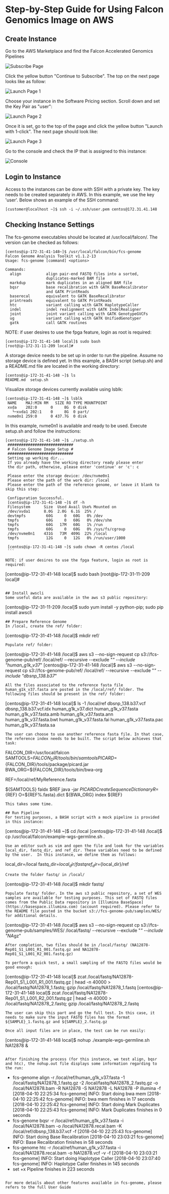 # Step-by-Step Guide for Using Falcon Genomics Image on AWS

## Create Instance
Go to the AWS Marketplace and find the Falcon Accelerated Genomics Pipelines

![Subscribe Page](img/SubscribePage.png)

Click the yellow button "Continue to Subscribe". The top on the next page looks like as follow:

![Launch Page 1](img/LaunchPage1.png)

Choose your instance in the Software Pricing section. Scroll down and set the Key Pair as "user":

![Launch Page 2](img/LaunchPage2.png)

Once it is set, go to the top of the page and click the yellow button "Launch with 1-click". The next page should look like:

![Launch Page 3](img/LaunchPage3.png)

Go to the console and check the IP that is assigned to this instance:

![Console](img/Console.png)

## Login to Instance
Access to the instances can be done with SSH with a private key. The key needs to be created separately in AWS. In this example, we use the key 'user'. Below shows an example of the SSH command:
   ```
   [customer@localhost ~]$ ssh -i ~/.ssh/user.pem centos@172.31.41.148
   ```
## Checking Instance Settings
The fcs-genome executables should be located at /usr/local/falcon/. The version can be checked as follows:
   ```
   [centos@ip-172-31-41-148~]$ /usr/local/falcon/bin/fcs-genome
   Falcon Genome Analysis Toolkit v1.1.2-13
   Usage: fcs-genome [command] <options>

   Commands:
     align           align pair-end FASTQ files into a sorted,             
                     duplicates-marked BAM file                            
     markdup         mark duplicates in an aligned BAM file                
     bqsr            base recalibration with GATK BaseRecalibrator         
                     and GATK PrintReads                                   
     baserecal       equivalent to GATK BaseRecalibrator                   
     printreads      equivalent to GATK PrintReads                         
     htc             variant calling with GATK HaplotypeCaller             
     indel           indel realignment with GATK IndelRealigner            
     joint           joint variant calling with GATK GenotypeGVCFs         
     ug              variant calling with GATK UnifiedGenotyper            
     gatk            call GATK routines                                    
   ```

NOTE: if user desires to use the fpga feature, login as root is required:
   ```
   [centos@ip-172-31-41-148 local]$ sudo bash
   [root@ip-172-31-11-209 local]#
   ```
A storage device needs to be set up in order to run the pipeline. Assume no storage device is defined yet. In this example, a BASH script (setup.sh) and a README.md file are located in the working directory:
   ```
   [centos@ip-172-31-41-148 ~]$ ls
   README.md  setup.sh
   ```
Visualize storage devices currently available using lsblk:
   ```
   [centos@ip-172-31-41-148 ~]$ lsblk
    NAME    MAJ:MIN RM   SIZE RO TYPE MOUNTPOINT
    xvda    202:0      0     8G  0 disk
      └─xvda1 202:1    0     8G  0 part/
    nvme0n1 259:0      0 437.7G  0 disk
   ```
In this example, nvme0n1 is available and ready to be used. Execute setup.sh and follow the instructions:
   ```
   [centos@ip-172-31-41-148 ~]$ ./setup.sh
    #############################
    # Falcon Genome Image Setup #
    #############################
    Setting up working dir...
    If you already have the working directory ready please enter
    the dir path, otherwise, please enter 'continue' or 'c': c

    Please enter the storage device: /dev/nvme0n1
    Please enter the path of the work dir: /local
    Please enter the path of the reference genome, or leave it blank to skip this step:

    Configuration Successful.
    [centos@ip-172-31-41-148 ~]$ df -h
    Filesystem      Size  Used Avail Use% Mounted on
    /dev/xvda1      8.0G  2.0G  6.1G  25% /
    devtmpfs         60G     0   60G   0% /dev
    tmpfs            60G     0   60G   0% /dev/shm
    tmpfs            60G   17M   60G   1% /run
    tmpfs            60G     0   60G   0% /sys/fs/cgroup
    /dev/nvme0n1    431G   73M  409G  22% /local
    tmpfs            12G     0   12G   0% /run/user/1000

    [centos@ip-172-31-41-148 ~]$ sudo chown -R centos /local
    ```

NOTE: if user desires to use the fpga feature, login as root is required:
   ```
   [centos@ip-172-31-41-148 local]$ sudo bash
   [root@ip-172-31-11-209 local]#
   ```

## Install awscli
Some useful data are available in the aws s3 public repository:
```
[centos@ip-172-31-11-209 /local]$ sudo yum install -y python-pip; sudo pip install awscli
```
## Prepare Reference Genome
In /local, create the ref/ folder:
   ```
   [centos@ip-172-31-41-148 /local]$ mkdir ref/
   ```
Populate ref/ folder:
   ```
   [centos@ip-172-31-41-148 /local]$ aws s3 --no-sign-request cp s3://fcs-genome-pub/ref/ /local/ref/  --recursive  --exclude "*" --include "human_g1k_v37*"
   [centos@ip-172-31-41-148 /local]$ aws s3 --no-sign-request cp s3://fcs-genome-pub/ref/ /local/ref/  --recursive  --exclude "*" --include "dbsnp_138.b37*"
   ```
All the files associated to the reference fasta file human_g1k_v37.fasta are posted in the /local/ref/ folder. The following files should be present in the ref/ folder:
   ```
   [centos@ip-172-31-41-148 local]$ ls -1 /local/ref
   dbsnp_138.b37.vcf
   dbsnp_138.b37.vcf.idx
   human_g1k_v37.dict
   human_g1k_v37.fasta
   human_g1k_v37.fasta.amb
   human_g1k_v37.fasta.ann
   human_g1k_v37.fasta.bwt
   human_g1k_v37.fasta.fai
   human_g1k_v37.fasta.pac
   human_g1k_v37.fasta.sa
   ```
The user can choose to use another reference fasta file. In that case, the reference index needs to be built. The script below achieves that task:
  ```
  FALCON_DIR=/usr/local/falcon
  SAMTOOLS=${FALCON_DIR}/tools/bin/samtools
  PICARD=${FALCON_DIR}/tools/package/picard.jar
  BWA_ORG=${FALCON_DIR}/tools/bin/bwa-org

  REF=/local/ref/MyReference.fasta

  ${SAMTOOLS} faidx $REF
  java -jar ${PICARD} CreateSequenceDictionary R=${REF} O=${REF%.fasta}.dict
  ${BWA_ORG} index ${REF}
  ```
This takes some time.

## Run Pipeline
For testing purposes, a BASH script with a mock pipeline is provided in this instance:
   ```
   [centos@ip-172-31-41-148 ~]$ cd /local
   [centos@ip-172-31-41-148 /local]$ cp /usr/local/falcon/example-wgs-germline.sh .
   ```
Use an editor such as vim and open the file and look for the variables local_dir, fastq_dir, and ref_dir. These variables need to be defined by the user.  In this instance, we define them as follows:
   ```
   local_dir=/local
   fastq_dir=${local_dir}/fastq
   ref_dir=${local_dir}/ref
   ```
Create the folder fastq/ in /local/
   ```
   [centos@ip-172-31-41-148 /local]$ mkdir fastq/
   ```
Populate fastq/ folder. In the aws s3 public repository, a set of WES samples are available for testing purposes. This set of FASTQ files comes from the Public Data repository in [Illumina BaseSpace](https://basespace.illumina.com) (account required). Please refer to the README file posted in the bucket s3://fcs-genome-pub/samples/WES/ for additional details.
   ```
   [centos@ip-172-31-41-148 /local]$ aws s3 --no-sign-request cp s3://fcs-genome-pub/samples/WES/ /local/fastq/  --recursive  --exclude "*" --include "NA*gz"
   ```
After completion, two files should be in /local/fastq/ (NA12878-Rep01_S1_L001_R1_001.fastq.gz and NA12878-Rep01_S1_L001_R2_001.fastq.gz)

To perform a quick test, a small sampling of the FASTQ files would be good enough:
   ```
   [centos@ip-172-31-41-148 local]$ zcat /local/fastq/NA12878-Rep01_S1_L001_R1_001.fastq.gz | head -n 40000 > /local/fastq/NA12878_1.fastq; gzip /local/fastq/NA12878_1.fastq
   [centos@ip-172-31-41-148 local]$ zcat /local/fastq/NA12878-Rep01_S1_L001_R2_001.fastq.gz | head -n 40000 > /local/fastq/NA12878_2.fastq; gzip /local/fastq/NA12878_2.fastq
   ```
The user can skip this part and go the full test. In this case, it needs to make sure the input FASTQ files has the format ${SAMPLE}_1.fastq.gz and ${SAMPLE}_2.fastq.gz

Once all input files are in place, the test can be run easily:
   ```
   [centos@ip-172-31-41-148 local]$ nohup ./example-wgs-germline.sh NA12878 &
   ```

After finishing the process (for this instance, we test align, bqsr and htc), the nohup.out file displays some information regarding to the run:
   ```
   + fcs-genome align -r /local/ref/human_g1k_v37.fasta -1 /local/fastq/NA12878_1.fastq.gz -2 /local/fastq/NA12878_2.fastq.gz -o /local/NA12878.bam -R NA12878 -S NA12878 -L NA12878 -P illumina -f
   [2018-04-10 22:25:34 fcs-genome] INFO: Start doing bwa mem
   [2018-04-10 22:25:42 fcs-genome] INFO: bwa mem finishes in 17 seconds
   [2018-04-10 22:25:42 fcs-genome] INFO: Start doing Mark Duplicates
   [2018-04-10 22:25:43 fcs-genome] INFO: Mark Duplicates finishes in 0 seconds
   + fcs-genome bqsr -r /local/ref/human_g1k_v37.fasta -i /local/NA12878.bam -o /local/NA12878.recal.bam -K /local/ref/dbsnp_138.b37.vcf -f
   [2018-04-10 22:25:43 fcs-genome] INFO: Start doing Base Recalibration
   [2018-04-10 23:03:21 fcs-genome] INFO: Base Recalibration finishes in 58 seconds
   + fcs-genome htc -r /local/ref/human_g1k_v37.fasta -i /local/NA12878.recal.bam -o NA12878.vcf -v -f
   [2018-04-10 23:03:21 fcs-genome] INFO: Start doing Haplotype Caller
   [2018-04-10 23:07:40 fcs-genome] INFO: Haplotype Caller finishes in 145 seconds
   + set +x
   Pipeline finishes in 223 seconds
   ```

For more details about other features available in fcs-genome, please refers to the full User Guide
